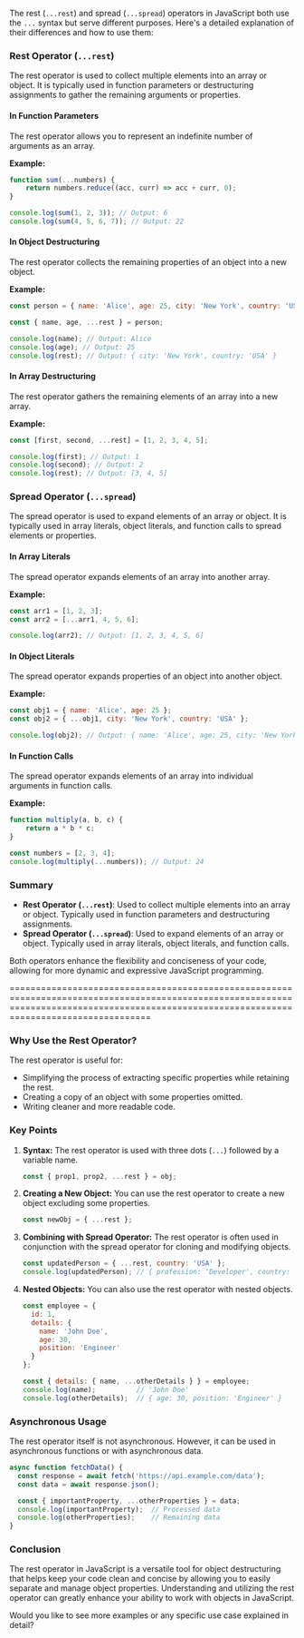 The rest (`...rest`) and spread (`...spread`) operators in JavaScript both use the `...` syntax but serve different purposes. Here's a detailed explanation of their differences and how to use them:

### Rest Operator (`...rest`)

The rest operator is used to collect multiple elements into an array or object. It is typically used in function parameters or destructuring assignments to gather the remaining arguments or properties.

#### In Function Parameters

The rest operator allows you to represent an indefinite number of arguments as an array.

**Example:**

```javascript
function sum(...numbers) {
    return numbers.reduce((acc, curr) => acc + curr, 0);
}

console.log(sum(1, 2, 3)); // Output: 6
console.log(sum(4, 5, 6, 7)); // Output: 22
```

#### In Object Destructuring

The rest operator collects the remaining properties of an object into a new object.

**Example:**

```javascript
const person = { name: 'Alice', age: 25, city: 'New York', country: 'USA' };

const { name, age, ...rest } = person;

console.log(name); // Output: Alice
console.log(age); // Output: 25
console.log(rest); // Output: { city: 'New York', country: 'USA' }
```

#### In Array Destructuring

The rest operator gathers the remaining elements of an array into a new array.

**Example:**

```javascript
const [first, second, ...rest] = [1, 2, 3, 4, 5];

console.log(first); // Output: 1
console.log(second); // Output: 2
console.log(rest); // Output: [3, 4, 5]
```

### Spread Operator (`...spread`)

The spread operator is used to expand elements of an array or object. It is typically used in array literals, object literals, and function calls to spread elements or properties.

#### In Array Literals

The spread operator expands elements of an array into another array.

**Example:**

```javascript
const arr1 = [1, 2, 3];
const arr2 = [...arr1, 4, 5, 6];

console.log(arr2); // Output: [1, 2, 3, 4, 5, 6]
```

#### In Object Literals

The spread operator expands properties of an object into another object.

**Example:**

```javascript
const obj1 = { name: 'Alice', age: 25 };
const obj2 = { ...obj1, city: 'New York', country: 'USA' };

console.log(obj2); // Output: { name: 'Alice', age: 25, city: 'New York', country: 'USA' }
```

#### In Function Calls

The spread operator expands elements of an array into individual arguments in function calls.

**Example:**

```javascript
function multiply(a, b, c) {
    return a * b * c;
}

const numbers = [2, 3, 4];
console.log(multiply(...numbers)); // Output: 24
```

### Summary

- **Rest Operator (`...rest`)**: Used to collect multiple elements into an array or object. Typically used in function parameters and destructuring assignments.
- **Spread Operator (`...spread`)**: Used to expand elements of an array or object. Typically used in array literals, object literals, and function calls.

Both operators enhance the flexibility and conciseness of your code, allowing for more dynamic and expressive JavaScript programming.


=============================================================================================================================================================================================



### Why Use the Rest Operator?

The rest operator is useful for:
- Simplifying the process of extracting specific properties while retaining the rest.
- Creating a copy of an object with some properties omitted.
- Writing cleaner and more readable code.

### Key Points

1. **Syntax:**
   The rest operator is used with three dots (`...`) followed by a variable name.
   ```javascript
   const { prop1, prop2, ...rest } = obj;
   ```

2. **Creating a New Object:**
   You can use the rest operator to create a new object excluding some properties.
   ```javascript
   const newObj = { ...rest };
   ```

3. **Combining with Spread Operator:**
   The rest operator is often used in conjunction with the spread operator for cloning and modifying objects.
   ```javascript
   const updatedPerson = { ...rest, country: 'USA' };
   console.log(updatedPerson); // { profession: 'Developer', country: 'USA' }
   ```

4. **Nested Objects:**
   You can also use the rest operator with nested objects.
   ```javascript
   const employee = {
     id: 1,
     details: {
       name: 'John Doe',
       age: 30,
       position: 'Engineer'
     }
   };

   const { details: { name, ...otherDetails } } = employee;
   console.log(name);          // 'John Doe'
   console.log(otherDetails);  // { age: 30, position: 'Engineer' }
   ```

### Asynchronous Usage

The rest operator itself is not asynchronous. However, it can be used in asynchronous functions or with asynchronous data.

```javascript
async function fetchData() {
  const response = await fetch('https://api.example.com/data');
  const data = await response.json();

  const { importantProperty, ...otherProperties } = data;
  console.log(importantProperty);  // Processed data
  console.log(otherProperties);    // Remaining data
}
```

### Conclusion

The rest operator in JavaScript is a versatile tool for object destructuring that helps keep your code clean and concise by allowing you to easily separate and manage object properties. Understanding and utilizing the rest operator can greatly enhance your ability to work with objects in JavaScript.

Would you like to see more examples or any specific use case explained in detail?